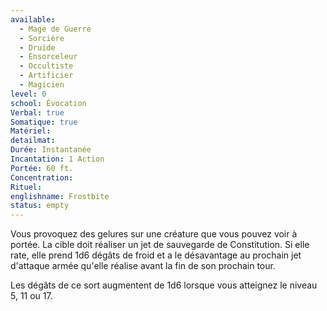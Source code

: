 ```yaml
---
available:
  - Mage de Guerre
  - Sorcière
  - Druide
  - Ensorceleur
  - Occultiste
  - Artificier
  - Magicien
level: 0
school: Évocation
Verbal: true
Somatique: true
Matériel:
detailmat:
Durée: Instantanée
Incantation: 1 Action
Portée: 60 ft.
Concentration:
Rituel:
englishname: Frostbite
status: empty
---
```

Vous provoquez des gelures sur une créature que vous pouvez voir à portée. La cible doit réaliser un jet de sauvegarde de Constitution. Si elle rate, elle prend 1d6 dégâts de froid et a le désavantage au prochain jet d'attaque armée qu'elle réalise avant la fin de son prochain tour.

Les dégâts de ce sort augmentent de 1d6 lorsque vous atteignez le niveau 5, 11 ou 17.
